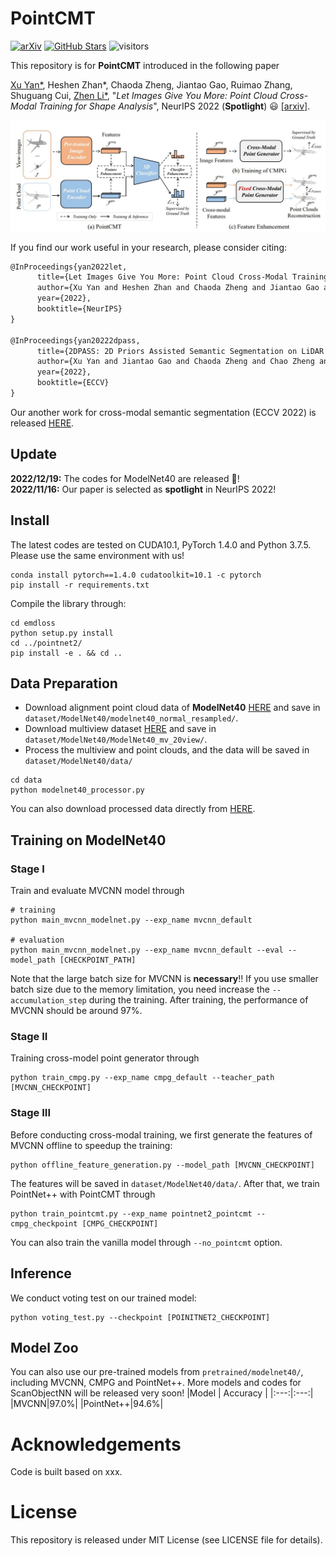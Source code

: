 # PointCMT
[![arXiv](https://img.shields.io/badge/arXiv-2203.09065-b31b1b.svg)](https://arxiv.org/pdf/2210.04208.pdf)
[![GitHub Stars](https://img.shields.io/github/stars/ZhanHeshen/PointCMT?style=social)](https://github.com/ZhanHeshen/PointCMT)
![visitors](https://visitor-badge.glitch.me/badge?page_id=https://github.com/ZhanHeshen/PointCMT)

This repository is for **PointCMT** introduced in the following paper

[Xu Yan*](https://yanx27.github.io/), Heshen Zhan*, Chaoda Zheng, Jiantao Gao, Ruimao Zhang, Shuguang Cui, 
[Zhen Li*](https://mypage.cuhk.edu.cn/academics/lizhen/), 
"*Let Images Give You More: Point Cloud Cross-Modal Training for Shape Analysis*", NeurIPS 2022 (**Spotlight**) :smiley: [[arxiv]](https://arxiv.org/pdf/2210.04208.pdf).

![image](figures/pipeline.jpg)

If you find our work useful in your research, please consider citing:
```latex
@InProceedings{yan2022let,
      title={Let Images Give You More: Point Cloud Cross-Modal Training for Shape Analysis}, 
      author={Xu Yan and Heshen Zhan and Chaoda Zheng and Jiantao Gao and Ruimao Zhang and Shuguang Cui and Zhen Li},
      year={2022},
      booktitle={NeurIPS}
}

@InProceedings{yan20222dpass,
      title={2DPASS: 2D Priors Assisted Semantic Segmentation on LiDAR Point Clouds}, 
      author={Xu Yan and Jiantao Gao and Chaoda Zheng and Chao Zheng and Ruimao Zhang and Shuguang Cui and Zhen Li},
      year={2022},
      booktitle={ECCV}
}
```
Our another work for cross-modal semantic segmentation (ECCV 2022) is released [HERE](https://github.com/yanx27/2DPASS).

## Update
**2022/12/19:** The codes for ModelNet40 are released :rocket:!<br>
**2022/11/16:** Our paper is selected as **spotlight** in NeurIPS 2022!

## Install
The latest codes are tested on CUDA10.1, PyTorch 1.4.0 and Python 3.7.5. Please use the same environment with us!
```shell
conda install pytorch==1.4.0 cudatoolkit=10.1 -c pytorch
pip install -r requirements.txt
```
Compile the library through:
```shell script
cd emdloss
python setup.py install
cd ../pointnet2/
pip install -e . && cd ..
```

## Data Preparation
* Download alignment point cloud data of **ModelNet40** [HERE](https://shapenet.cs.stanford.edu/media/modelnet40_normal_resampled.zip) and save in `dataset/ModelNet40/modelnet40_normal_resampled/`.
* Download multiview dataset [HERE](https://cuhko365-my.sharepoint.com/:u:/g/personal/220019191_link_cuhk_edu_cn/EVm3wAL4nQNIh397VdgMUS8BiHNeTLzC_TcTCi7akk1omA?e=G3WoS5)  and save in `dataset/ModelNet40/ModelNet40_mv_20view/`.
* Process the multiview and point clouds, and the data will be saved in `dataset/ModelNet40/data/`
```shell script
cd data
python modelnet40_processor.py
```
You can also download processed data directly from [HERE](https://cuhko365-my.sharepoint.com/:f:/g/personal/220019191_link_cuhk_edu_cn/Er6xagknF2tBqC5FVUsyVe4BzEiu45D23rAv5wS2xGdsqA?e=Ygzv6q).

## Training on ModelNet40
### Stage I
Train and evaluate MVCNN model through
```shell
# training
python main_mvcnn_modelnet.py --exp_name mvcnn_default

# evaluation
python main_mvcnn_modelnet.py --exp_name mvcnn_default --eval --model_path [CHECKPOINT_PATH]
```
Note that the large batch size for MVCNN is **necessary**!! If you use smaller batch size due to the memory limitation, you need increase the `--accumulation_step` during the training. After training, the performance of MVCNN should be around 97%.

### Stage II
Training cross-model point generator through
```shell
python train_cmpg.py --exp_name cmpg_default --teacher_path [MVCNN_CHECKPOINT]
```

### Stage III
Before conducting cross-modal training, we first generate the features of MVCNN offline to speedup the training:
```shell
python offline_feature_generation.py --model_path [MVCNN_CHECKPOINT]
```
The features will be saved in `dataset/ModelNet40/data/`.
After that, we train PointNet++ with PointCMT through
```shell
python train_pointcmt.py --exp_name pointnet2_pointcmt --cmpg_checkpoint [CMPG_CHECKPOINT]
```
You can also train the vanilla model through `--no_pointcmt` option.

## Inference
We conduct voting test on our trained model:
```shell
python voting_test.py --checkpoint [POINITNET2_CHECKPOINT]
```

## Model Zoo
You can also use our pre-trained models from `pretrained/modelnet40/`, including MVCNN, CMPG and PointNet++. More models and codes for ScanObjectNN will be released very soon!
|Model | Accuracy |
|:---:|:---:|
|MVCNN|97.0%|
|PointNet++|94.6%|

# Acknowledgements
Code is built based on xxx.

# License
This repository is released under MIT License (see LICENSE file for details).
